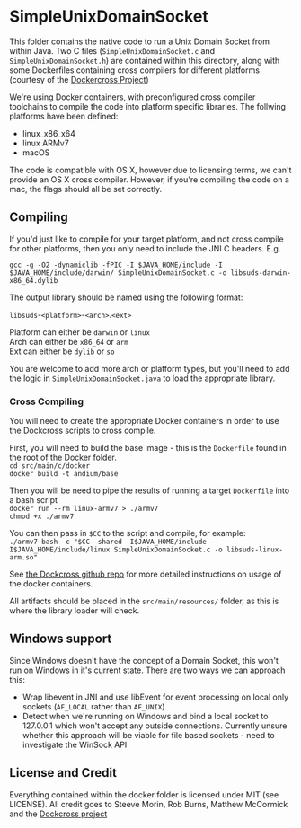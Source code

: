 # SimpleUnixDomainSocket        

This folder contains the native code to run a Unix Domain Socket from within Java. Two C files (`SimpleUnixDomainSocket.c` and `SimpleUnixDomainSocket.h`) are contained within this directory, along with some Dockerfiles containing cross compilers for different platforms (courtesy of the [Dockercross Project](https://github.com/dockcross/dockcross))

We're using Docker containers, with preconfigured cross compiler toolchains to compile the code into platform specific libraries. The follwing platforms have been defined:
* linux_x86_x64
* linux ARMv7
* macOS

The code is compatible with OS X, however due to licensing terms, we can't provide an OS X cross compiler. However, if you're compiling the code on a mac, the flags should all be set correctly. 



## Compiling

If you'd just like to compile for your target platform, and not cross compile for other platforms, then you only need to include the JNI C headers. E.g.

`gcc -g -O2 -dynamiclib -fPIC -I $JAVA_HOME/include -I $JAVA_HOME/include/darwin/ SimpleUnixDomainSocket.c -o libsuds-darwin-x86_64.dylib`

The output library should be named using the following format:

`libsuds`-`<platform>`-`<arch>`.`<ext>`

Platform can either be `darwin` or `linux`  
Arch can either be `x86_64` or `arm`  
Ext can either be `dylib` or `so`

You are welcome to add more arch or platform types, but you'll need to add the logic in `SimpleUnixDomainSocket.java` to load the appropriate library.

### Cross Compiling
You will need to create the appropriate Docker containers in order to use the Dockcross scripts to cross compile. 

First, you will need to build the base image - this is the `Dockerfile` found in the root of the Docker folder.   
`cd src/main/c/docker`  
`docker build -t andium/base`

Then you will be need to pipe the results of running a target `Dockerfile` into a bash script  
`docker run --rm linux-armv7 > ./armv7`  
`chmod +x ./armv7`

You can then pass in `$CC` to the script and compile, for example:  
`./armv7 bash -c "$CC -shared -I$JAVA_HOME/include -I$JAVA_HOME/include/linux SimpleUnixDomainSocket.c -o libsuds-linux-arm.so"`

See [the Dockcross github repo](https://github.com/dockcross/dockcross) for more detailed instructions on usage of the docker containers.

All artifacts should be placed in the `src/main/resources/` folder, as this is where the library loader will check.

## Windows support 

Since Windows doesn't have the concept of a Domain Socket, this won't run on Windows in it's current state. There are two ways we can approach this:
* Wrap libevent in JNI and use libEvent for event processing on local only sockets (`AF_LOCAL` rather than `AF_UNIX`)
* Detect when we're running on Windows and bind a local socket to 127.0.0.1 which won't accept any outside connections. Currently unsure whether this approach will be viable for file based sockets - need to investigate the WinSock API


## License and Credit
Everything contained within the docker folder is licensed under MIT (see LICENSE). All credit goes to Steeve Morin, Rob Burns, Matthew McCormick and the [Dockcross project](https://github.com/dockcross/dockcross)